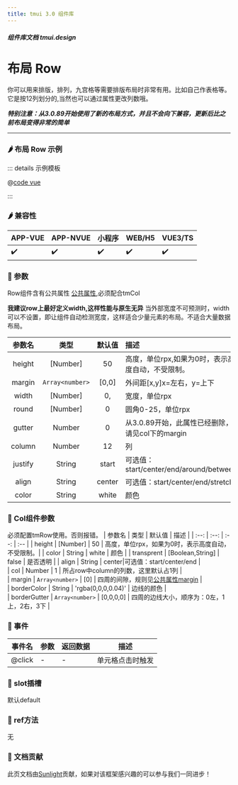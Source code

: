 ```yaml
---
title: tmui 3.0 组件库
---
```


<dirtoc></dirtoc>

##### 组件库文档 tmui.design

# 布局 Row
你可以用来排版，排列，九宫格等需要排版布局时非常有用。比如自己作表格等。 它是按12列划分的,当然也可以通过属性更改列数哦。

***特别注意：从3.0.89开始使用了新的布局方式，并且不会向下兼容，更新后比之前布局变得非常的简单***

---

### :hot_pepper: 布局 Row 示例

<webview url="https://tmui.design/h5/#/pages/layout/row"></webview>

::: details 示例模板

@[code vue](pages/layout/row.nvue)

:::

### :hot_pepper: 兼容性

| APP-VUE | APP-NVUE | 小程序 | WEB/H5 | VUE3/TS |
| --- | --- | --- | --- | --- |
| :heavy_check_mark: | :heavy_check_mark: | :heavy_check_mark: | :heavy_check_mark: | :heavy_check_mark: |

### :seedling: 参数
Row组件含有公共属性 [公共属性](/doc/spec/组件公共样式.md),必须配合tmCol

**我建议row上最好定义width,这样性能与原生无异**
当外部宽度不可预测时，width可以不设置，即让组件自动检测宽度，这样适合少量元素的布局。不适合大量数据布局。

| 参数名 | 类型 | 默认值 | 描述 |
| :--: | :--: | :--: | :-- |
| height | [Number] | 50 | 高度，单位rpx,如果为0时，表示高度自动，不受限制。 |
| margin | `Array<number>` | [0,0] | 外间距[x,y]x=左右，y=上下 |
| width | [Number] | 0, | 宽度，单位rpx |
| round | [Number] | 0 | 圆角0-25，单位rpx |
| gutter | Number | 0 | 从3.0.89开始，此属性已经删除，请见col下的margin |
| column | Number | 12 | 列 |
| justify | String | start | 可选值：start/center/end/around/between |
| align | String | center| 可选值：start/center/end/stretch |
| color | String | white | 颜色 |

### :seedling: Col组件参数
必须配置tmRow使用。否则报错。
| 参数名 | 类型 | 默认值 | 描述 |
| :--: | :--: | :--: | :-- |
| height | [Number] | 50 | 高度，单位rpx，如果为0时，表示高度自动，不受限制。|
| color | String | white | 颜色 |
| transprent | [Boolean,String] | false | 是否透明 |
| align | String | center|可选值：start/center/end |  
| col | Number | 1 | 所占row中column的列数，这里默认占1列 |  
| margin | `Array<number>` | [0] | 四周的间隙，规则见[公共属性margin](/doc/spec/组件公共样式.md) |  
| borderColor | String | 'rgba(0,0,0,0.04)' | 边线的颜色 |  
| borderGutter | `Array<number>` | [0,0,0,0] | 四周的边线大小，顺序为：0左，1上，2右，3下 |  

### :rose: 事件
| 事件名 | 参数 | 返回数据 | 描述 |
| --- | --- | --- | --- |
| @click | - | - | 单元格点击时触发 |

### :corn: slot插槽
默认default

### :green_salad: ref方法
无

### :couplekiss: 文档贡献
此页文档由[Sunlight](https://gitee.com/rzg)贡献，如果对该框架感兴趣的可以参与我们一同进步！
